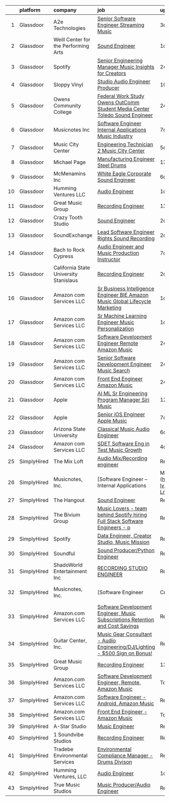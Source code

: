 

|    | platform    | company                                | job                                                                                                                                                                                                                                                                                                                                                                                                                                                                                                                                                                                                                                                                                                                                                                                                                                                                                                                                                                                                                                                                                                                                                                                                                                                                                                                                                                                                                                                    | update_time   | location            |
|---:|:------------|:---------------------------------------|:-------------------------------------------------------------------------------------------------------------------------------------------------------------------------------------------------------------------------------------------------------------------------------------------------------------------------------------------------------------------------------------------------------------------------------------------------------------------------------------------------------------------------------------------------------------------------------------------------------------------------------------------------------------------------------------------------------------------------------------------------------------------------------------------------------------------------------------------------------------------------------------------------------------------------------------------------------------------------------------------------------------------------------------------------------------------------------------------------------------------------------------------------------------------------------------------------------------------------------------------------------------------------------------------------------------------------------------------------------------------------------------------------------------------------------------------------------|:--------------|:--------------------|
|  1 | Glassdoor   | A2e Technologies                       | [Senior Software Engineer  Streaming Music ](https://www.glassdoor.com/partner/jobListing.htm?pos=124&ao=1136043&s=58&guid=00000182afc1028aa50300586b73cd63&src=GD_JOB_AD&t=SR&vt=w&ea=1&cs=1_ef9b00ab&cb=1660806038406&jobListingId=1008070692080&jrtk=3-0-1gans20lgklv7801-1gans20lv20b6001-d22245dfa3e12a86-)                                                                                                                                                                                                                                                                                                                                                                                                                                                                                                                                                                                                                                                                                                                                                                                                                                                                                                                                                                                                                                                                                                                                       | 3d            | Seattle, WA         |
|  2 | Glassdoor   | Weill Center for the Performing Arts   | [Sound Engineer](https://www.glassdoor.com/partner/jobListing.htm?pos=109&ao=1136043&s=58&guid=00000182afc1028aa50300586b73cd63&src=GD_JOB_AD&t=SR&vt=w&ea=1&cs=1_90048af4&cb=1660806038405&jobListingId=1008073732344&jrtk=3-0-1gans20lgklv7801-1gans20lv20b6001-4906a36905a240fe-)                                                                                                                                                                                                                                                                                                                                                                                                                                                                                                                                                                                                                                                                                                                                                                                                                                                                                                                                                                                                                                                                                                                                                                   | 1d            | Sheboygan, WI       |
|  3 | Glassdoor   | Spotify                                | [Senior Engineering Manager  Music Insights for Creators](https://www.glassdoor.com/partner/jobListing.htm?pos=120&ao=1136043&s=58&guid=00000182afc1028aa50300586b73cd63&src=GD_JOB_AD&t=SR&vt=w&cs=1_20dd930b&cb=1660806038406&jobListingId=1008076493793&jrtk=3-0-1gans20lgklv7801-1gans20lv20b6001-fefaf5b0f0c6d0af-)                                                                                                                                                                                                                                                                                                                                                                                                                                                                                                                                                                                                                                                                                                                                                                                                                                                                                                                                                                                                                                                                                                                               | 24h           | New York, NY        |
|  4 | Glassdoor   | Sloppy Vinyl                           | [Studio Audio Engineer Producer](https://www.glassdoor.com/partner/jobListing.htm?pos=107&ao=1136043&s=58&guid=00000182afc1028aa50300586b73cd63&src=GD_JOB_AD&t=SR&vt=w&ea=1&cs=1_8b61f2c5&cb=1660806038404&jobListingId=1008058941149&jrtk=3-0-1gans20lgklv7801-1gans20lv20b6001-e48880e05b7ba1a4-)                                                                                                                                                                                                                                                                                                                                                                                                                                                                                                                                                                                                                                                                                                                                                                                                                                                                                                                                                                                                                                                                                                                                                   | 10d           | Clifton, NJ         |
|  5 | Glassdoor   | Owens Community College                | [Federal Work Study  Owens OutComm Student Media Center Toledo  Sound Engineer](https://www.glassdoor.com/partner/jobListing.htm?pos=110&ao=1136043&s=58&guid=00000182afc1028aa50300586b73cd63&src=GD_JOB_AD&t=SR&vt=w&cs=1_f6260d8a&cb=1660806038405&jobListingId=1008076523041&jrtk=3-0-1gans20lgklv7801-1gans20lv20b6001-4ada3dd420aafbd1-)                                                                                                                                                                                                                                                                                                                                                                                                                                                                                                                                                                                                                                                                                                                                                                                                                                                                                                                                                                                                                                                                                                         | 24h           | Toledo, OH          |
|  6 | Glassdoor   | Musicnotes  Inc                        | [Software Engineer   Internal Applications   Music Industry](https://www.glassdoor.com/partner/jobListing.htm?pos=101&ao=1110586&s=58&guid=00000182afc1028aa50300586b73cd63&src=GD_JOB_AD&t=SR&vt=w&ea=1&cs=1_dc489726&cb=1660806038404&jobListingId=1008065664538&cpc=BAEB662971763A76&jrtk=3-0-1gans20lgklv7801-1gans20lv20b6001-492ec6bce6fe8f5b--6NYlbfkN0AzOvrGu_UugWgn3GqKRF9Dlu_Ew02IZ-2nOt7BxrJX_eS0Bx3z2zJD9hjTiuV6ICBoU5iCl9aya2cnBFUAb-p4myPs5WVPjE4-GqauSIlGcRq-o3-6_qsVMbo9wMG7j-KOHW8OJtVYancnlGAJJWGYcaeIDSQox3Uu7dmHsHHGwptFlRTg43XJQPWr4YbCzN_11D6sYbLRjIFuthT9Zm6mfAWqquI6-5N1UKjdzzYD58avMVe5LJfuI6EPP-8l2mLqSa-ygawjTRPfB-jk2TF81GrEHjfY-o0rDx1lWiZD6wn1EdlZ2AhPiL31L-x3eNgvDEEUSB0QgWFNV36L-K9-doaF62cprRN-EnofuuklJySihq9OsmyI8lHYEQO1TNW04odoP0Npuob9-CfriG4xzhLrKXxfeIR_qeDFE_cZcvYr3BzLGJ5VvSV8BdLNxli2Fgjf8hTpAF9SyXrOodWI5_tNYUureCCWiWVkcRmIAvCnP6kSvmMPaRrAuiJqwJ0fcmZ8McLlyW0K_57DqGNusZu5OkBGN2_R7fiMTLZf2Q%3D%3D)                                                                                                                                                                                                                                                                                                                                                                                                                                                                                                      | 7d            | Remote              |
|  7 | Glassdoor   | Music City Center                      | [Engineering Technician 2   Music City Center](https://www.glassdoor.com/partner/jobListing.htm?pos=121&ao=1136043&s=58&guid=00000182afc1028aa50300586b73cd63&src=GD_JOB_AD&t=SR&vt=w&ea=1&cs=1_c3816778&cb=1660806038406&jobListingId=1008068900659&jrtk=3-0-1gans20lgklv7801-1gans20lv20b6001-5e3ffd11ee30c8d5-)                                                                                                                                                                                                                                                                                                                                                                                                                                                                                                                                                                                                                                                                                                                                                                                                                                                                                                                                                                                                                                                                                                                                     | 5d            | Nashville, TN       |
|  8 | Glassdoor   | Michael Page                           | [Manufacturing Engineer   Steel Drums](https://www.glassdoor.com/partner/jobListing.htm?pos=105&ao=1110586&s=58&guid=00000182afc1028aa50300586b73cd63&src=GD_JOB_AD&t=SR&vt=w&cs=1_2e4aa135&cb=1660806038404&jobListingId=1008053322257&cpc=6FC5BA77C9A4CD78&jrtk=3-0-1gans20lgklv7801-1gans20lv20b6001-edfb8b6e14f62930--6NYlbfkN0BR3ykMnr3Vw97HK5IC0i9Uo32NXohanwqRY-CI8z69bj_uxQ_6yc1JTvRvHNPil3n-aAZPEB_V2_C3Xteggm8USnoyjokMdAX7PMJAGyeqrRb0SgM_e3teYuvhdw07UmODkJ_SFaJoJlontiBYfrHBy-sRK9hLMXtFv4vxRofVbFxvGevH636Ppfu2WMuVnGshlwGcbDK2fZl42uC6VrYmyMTbEVYmfAGY1RYHLgisR7yYOb42vcSysTaziuPFhuuYrRwB_l5zc0lZbCuZpp7oxo733xjeYpxqQYK9sf5kiDKgN_LFDL1LnJM7sAevMre-K3jcXaDvluKVyz5aFf8PQGlxCKrdmFGeHEbCg90gxF6VZ45C3uvdDKHSYgwRGxVQKl77U77nXwF6GUeCkCWUd6kpsIIuXRyrTTxHI72TQ4Zjz-oXvrWECw-nB6Y7Jqay0idvKGSyzfZZ1Rf3Td7zlZVfUovQJADYf5w7I14qaG-z_fQmyeuLfNUgWxskQEkohUPPmO16A_4KIijw4YTu0_O3629XkhmP-VjWixkETNSMcYn24TUPMv_u1g3yF1JAQAZyz4rxnR7etYRhXgTjxou5_123Zct_XUuiwslBBik1JcVgIPgqNfFvtN6JCiK3ljBuc_igFFodLNcPdiMAr_u_kPqGNEcBQtDotx-SBX8qbsDDzz_qoB3Ql09SYwrtzrWDM-opLVSYU75c5WZad_6XZDQpCIj7nBNKAd-1WYZE0B5QIYXvyO9qrdKBKtbNTSbZyBsnMAkymP33KPTX5CIL_DUAcsb4WBdyEDmyi3m-AVdcJxF4BFkMdT9YYe78fUXOvtj8wLHYvoq6PKflLC2baltEGZX4ZwqzQ9CV-Qqsgz26i9vRzM4vM-0Tu6R1UD959krA3A28Lk1OAZSHg0xmIjpZSjV88xH6leYWjOUafNdfTORGc9I6dLqTu3rMdUMn5FklG_3gaNsVs0hM6aw_ZLCorQyMx41xMfulfvgxiySP0KyS7Hs7cS9hUO20GVqzidFDIYhai9SPAxONr8L0qNfBs-SzvD9yUMcJ8w%3D%3D) | 13d           | Cicero, IL          |
|  9 | Glassdoor   | McMenamins  Inc                        | [White Eagle Corporate Sound Engineer](https://www.glassdoor.com/partner/jobListing.htm?pos=113&ao=1136043&s=58&guid=00000182afc1028aa50300586b73cd63&src=GD_JOB_AD&t=SR&vt=w&cs=1_26f2e601&cb=1660806038405&jobListingId=1008067513994&jrtk=3-0-1gans20lgklv7801-1gans20lv20b6001-44081700c6343591-)                                                                                                                                                                                                                                                                                                                                                                                                                                                                                                                                                                                                                                                                                                                                                                                                                                                                                                                                                                                                                                                                                                                                                  | 6d            | Portland, OR        |
| 10 | Glassdoor   | Humming Ventures  LLC                  | [Audio Engineer](https://www.glassdoor.com/partner/jobListing.htm?pos=104&ao=1136043&s=58&guid=00000182afc1028aa50300586b73cd63&src=GD_JOB_AD&t=SR&vt=w&ea=1&cs=1_d386083e&cb=1660806038404&jobListingId=1008074850294&jrtk=3-0-1gans20lgklv7801-1gans20lv20b6001-c65df6434cac7841-)                                                                                                                                                                                                                                                                                                                                                                                                                                                                                                                                                                                                                                                                                                                                                                                                                                                                                                                                                                                                                                                                                                                                                                   | 1d            | Seattle, WA         |
| 11 | Glassdoor   | Great Music Group                      | [Recording Engineer](https://www.glassdoor.com/partner/jobListing.htm?pos=108&ao=1136043&s=58&guid=00000182afc1028aa50300586b73cd63&src=GD_JOB_AD&t=SR&vt=w&ea=1&cs=1_7ed8555b&cb=1660806038405&jobListingId=1008053472141&jrtk=3-0-1gans20lgklv7801-1gans20lv20b6001-feae6516db0998b8-)                                                                                                                                                                                                                                                                                                                                                                                                                                                                                                                                                                                                                                                                                                                                                                                                                                                                                                                                                                                                                                                                                                                                                               | 13d           | Minneapolis, MN     |
| 12 | Glassdoor   | Crazy Tooth Studio                     | [Sound Engineer](https://www.glassdoor.com/partner/jobListing.htm?pos=111&ao=1136043&s=58&guid=00000182afc1028aa50300586b73cd63&src=GD_JOB_AD&t=SR&vt=w&ea=1&cs=1_99880cf5&cb=1660806038405&jobListingId=1008072463616&jrtk=3-0-1gans20lgklv7801-1gans20lv20b6001-f5d2c4a718942a67-)                                                                                                                                                                                                                                                                                                                                                                                                                                                                                                                                                                                                                                                                                                                                                                                                                                                                                                                                                                                                                                                                                                                                                                   | 2d            | Reno, NV            |
| 13 | Glassdoor   | SoundExchange                          | [Lead Software Engineer  Rights Sound Recording ](https://www.glassdoor.com/partner/jobListing.htm?pos=123&ao=1136043&s=58&guid=00000182afc1028aa50300586b73cd63&src=GD_JOB_AD&t=SR&vt=w&cs=1_df492ece&cb=1660806038406&jobListingId=1008071807412&jrtk=3-0-1gans20lgklv7801-1gans20lv20b6001-b6c59cac365880ba-)                                                                                                                                                                                                                                                                                                                                                                                                                                                                                                                                                                                                                                                                                                                                                                                                                                                                                                                                                                                                                                                                                                                                       | 2d            | Remote              |
| 14 | Glassdoor   | Bach to Rock Cypress                   | [Audio Engineer and Music Production Instructor](https://www.glassdoor.com/partner/jobListing.htm?pos=119&ao=1136043&s=58&guid=00000182afc1028aa50300586b73cd63&src=GD_JOB_AD&t=SR&vt=w&ea=1&cs=1_e04eeec7&cb=1660806038406&jobListingId=1008065309403&jrtk=3-0-1gans20lgklv7801-1gans20lv20b6001-35a1e42543f182e4-)                                                                                                                                                                                                                                                                                                                                                                                                                                                                                                                                                                                                                                                                                                                                                                                                                                                                                                                                                                                                                                                                                                                                   | 7d            | Cypress, TX         |
| 15 | Glassdoor   | California State University Stanislaus | [Recording Engineer](https://www.glassdoor.com/partner/jobListing.htm?pos=122&ao=1136043&s=58&guid=00000182afc1028aa50300586b73cd63&src=GD_JOB_AD&t=SR&vt=w&cs=1_8e411fa0&cb=1660806038406&jobListingId=1008072092650&jrtk=3-0-1gans20lgklv7801-1gans20lv20b6001-c45e8aecef8da5d2-)                                                                                                                                                                                                                                                                                                                                                                                                                                                                                                                                                                                                                                                                                                                                                                                                                                                                                                                                                                                                                                                                                                                                                                    | 2d            | Turlock, CA         |
| 16 | Glassdoor   | Amazon com Services LLC                | [Sr  Business Intelligence Engineer  BIE   Amazon Music  Global Lifecycle Marketing](https://www.glassdoor.com/partner/jobListing.htm?pos=118&ao=1136043&s=58&guid=00000182afc1028aa50300586b73cd63&src=GD_JOB_AD&t=SR&vt=w&cs=1_dbf5fa51&cb=1660806038406&jobListingId=1008073700991&jrtk=3-0-1gans20lgklv7801-1gans20lv20b6001-e872857eb0fee584-)                                                                                                                                                                                                                                                                                                                                                                                                                                                                                                                                                                                                                                                                                                                                                                                                                                                                                                                                                                                                                                                                                                    | 1d            | Culver City, CA     |
| 17 | Glassdoor   | Amazon com Services LLC                | [Sr Machine Learning Engineer  Music Personalization](https://www.glassdoor.com/partner/jobListing.htm?pos=115&ao=1136043&s=58&guid=00000182afc1028aa50300586b73cd63&src=GD_JOB_AD&t=SR&vt=w&cs=1_f9443fac&cb=1660806038405&jobListingId=1008073674728&jrtk=3-0-1gans20lgklv7801-1gans20lv20b6001-81a5f7bbc616b67b-)                                                                                                                                                                                                                                                                                                                                                                                                                                                                                                                                                                                                                                                                                                                                                                                                                                                                                                                                                                                                                                                                                                                                   | 1d            | San Francisco, CA   |
| 18 | Glassdoor   | Amazon com Services LLC                | [Software Development Engineer  Remote  Amazon Music](https://www.glassdoor.com/partner/jobListing.htm?pos=114&ao=1136043&s=58&guid=00000182afc1028aa50300586b73cd63&src=GD_JOB_AD&t=SR&vt=w&cs=1_788a913f&cb=1660806038405&jobListingId=1008075514348&jrtk=3-0-1gans20lgklv7801-1gans20lv20b6001-89f393d3b7e88b2f-)                                                                                                                                                                                                                                                                                                                                                                                                                                                                                                                                                                                                                                                                                                                                                                                                                                                                                                                                                                                                                                                                                                                                   | 24h           | Remote              |
| 19 | Glassdoor   | Amazon com Services LLC                | [Senior Software Development Engineer  Music  Search ](https://www.glassdoor.com/partner/jobListing.htm?pos=116&ao=1136043&s=58&guid=00000182afc1028aa50300586b73cd63&src=GD_JOB_AD&t=SR&vt=w&cs=1_aeb0c35e&cb=1660806038405&jobListingId=1008076128883&jrtk=3-0-1gans20lgklv7801-1gans20lv20b6001-1066ccbc26afc3f9-)                                                                                                                                                                                                                                                                                                                                                                                                                                                                                                                                                                                                                                                                                                                                                                                                                                                                                                                                                                                                                                                                                                                                  | 24h           | San Francisco, CA   |
| 20 | Glassdoor   | Amazon com Services LLC                | [Front End Engineer   Amazon Music](https://www.glassdoor.com/partner/jobListing.htm?pos=106&ao=1136043&s=58&guid=00000182afc1028aa50300586b73cd63&src=GD_JOB_AD&t=SR&vt=w&cs=1_b9adc556&cb=1660806038404&jobListingId=1008075514788&jrtk=3-0-1gans20lgklv7801-1gans20lv20b6001-715a8f6f79b0da99-)                                                                                                                                                                                                                                                                                                                                                                                                                                                                                                                                                                                                                                                                                                                                                                                                                                                                                                                                                                                                                                                                                                                                                     | 24h           | Culver City, CA     |
| 21 | Glassdoor   | Apple                                  | [AI ML   Sr Engineering Program Manager  Siri Music](https://www.glassdoor.com/partner/jobListing.htm?pos=103&ao=1110586&s=58&guid=00000182afc1028aa50300586b73cd63&src=GD_JOB_AD&t=SR&vt=w&cs=1_cebf52b2&cb=1660806038404&jobListingId=1008054989410&cpc=FA84DF7EA1EC2398&jrtk=3-0-1gans20lgklv7801-1gans20lv20b6001-af8115f09d096882--6NYlbfkN0BvKrLyj5gPmtZO9T8euul8TCxuuKNOtzRJOomxnwSEodTz2Bc-sPZl1dBMH13w-jM0GZVXWV5oHLwBKsVM8mHxI8PR3ulAk6jBWR7-ex9GXgECDx8jiLfTALryxx4fHvaV8osttRisAoBV9UbfFrSCKHM8ONUzTmNjPFw9NfjLx7KFT9a9KgtxxdJ72wgeguEW6zsre-aFVnLmJMBGoHeragadJjJQCGGWjCLewX0tVgpd_mNKw_75tLWsIsNz3FpHlIuKySS0jvuH_dcLqzhdKxhrUNCEggghUcPdLkCn1p1ZjvSvFODbXf4bo_2ZXZdw2dYtbXi9Ko9AxOHv7uuCqJWjIbw_3ZVKWneWgh64N_Bs4wgj5pkwM5Hqz_Ywj0qZmy-4vFVHEd9LEWq8Lzq5Vv_zXUTSDgSwdu6Hsv0BJbUWdLNMwmy4ULMKjllWJthqiiawUbbwGu2ynT5dJ5xF5gIMlC5wHlbthBi_9MD_5P55iwA1YO9wqOMhw0Mcs2VHgZSGJ1LkcMVzol2bzse6iXz4HB5CKrvT9a367jEcVys04-XPm3uYJw0TLUoC8YQx5sLbIU3MAj_-jl36khazQfyx9GbH4c8BD1VZ25d5aLG4cWiid5cXofvWbD5LfcItvhIyJ_Q4PR5LdCIUo17ZHXzk7pohli3WeBmoh4aJh2eLKltrhRNO6pOfUH-9ky7_GPtC3VXprlhSieFFHev0ieFY3yl-jkL6n3cCeW28dmjXJZ4ePRx3tDX8lJW0MfyGY8s0WRzsLf4-55TLaweR10MP5Mv0mpue8ZFDeYlJrwSi6H3FAWLo_C6K_kCRIk_mQphTUNnbJiS3_dQkYDxryQwc3f7oddbZaKEi3Lz7JDf8A4nRA6Hxcq-RNTafa-G7N-oVZRA_E9nEifJNOFeu8owwnKYtHK1a7LWQjR84_r2H2PKFi8eKem56GydX2pws9oM5tvgycXr1p9XKGXTRrjFTM9uKWIuLSJkAzVvrcw%3D%3D)                                                   | 12d           | Seattle, WA         |
| 22 | Glassdoor   | Apple                                  | [Senior iOS Engineer   Apple Music](https://www.glassdoor.com/partner/jobListing.htm?pos=102&ao=1110586&s=58&guid=00000182afc1028aa50300586b73cd63&src=GD_JOB_AD&t=SR&vt=w&cs=1_d516b11d&cb=1660806038404&jobListingId=1008064549089&cpc=9908D8D4413DBB8A&jrtk=3-0-1gans20lgklv7801-1gans20lv20b6001-7c3ed05e2b57e801--6NYlbfkN0BvKrLyj5gPmtZO9T8euul8TCxuuKNOtzRJOomxnwSEodTz2Bc-sPZlFpP0h5lDivpYKMBYJ4r5YsqMzYy8kxwqICeM5GQPVqtgxPbhR42n8DHIt0nX2gK3mbqQYP9kE-qW2Da6t10htjSS06NJXI98hAHwgGDauF4BK7uFs0mVMXmVqrCqmkdTWDBByXzMBD3p-HLfX851QY0WvFaxV8uULNClLHqk7J_gIKUz58caYFkrYKK49nU2fMboN8bOADL3FOg4LGmlSNeH65WSAJ0zj_917Ua8aakW8nRkjjzL_djCMd7RxSCwKTGZcNnI5ZmCBYRJWQzVBtFFAhG4hWYjJMt6gH2xrwwCnZ31n67nehDK2w33XPRwuryuQTO5yvLMPbcHjvsAN9QFnGaX47-FwA6zhHW1ZN8k_uFVjZSBiJCf0gvjO0m9RyHvY8Eh_2IW_Dbv7A0GOONBbk373lj0fKgLn5HNwE_8yIlLPkzoxwkRHqYTgqcuul2sEwrvGGXU4IsOL1IYEDiNKcNM5gQ2tXTbyC2lYA0GDqsHeDRjsOqsXqeUuYxCPdDIKBD75X9IgPBrSdjmF0cZi-XmSYoz0mfXSmE-3M-2rE4frqGeu8N7vq3FggpuGykYKmFpD-VflKQPOyqst4Wv8p7GuYf-BxpfDmuXzElIbwj-0kyglS04dAsRR8ZTgwYCgDHgPxVnTewrYjkWfajqLYNxsXXzxgvG4c9VAIbfwsexn3LA-M8IFH2OcN9qVOCmmP_FXNtJa8yZpVSgJQr0Sqpz0d1cZe4l0bXyTQpzpRk_PkVjQZwm0pDulO5zfDD-Ligt65aEnAA3DQebRlXg3ckftOhFcskfolVaCEP7WXDZ4IlbcArex1HF4k1dZ9_zhj6OKhS-SHe2os-EOP75EBkGRcjOoixrtwvblB6-PmcpD4wyPNs8GvPB8A0Te8Ayjf3SZ7uQ7ld8n2h2EMUZf1CNNXH2)                                                                                                | 7d            | New York, NY        |
| 23 | Glassdoor   | Arizona State University               | [Classical Music Audio Engineer](https://www.glassdoor.com/partner/jobListing.htm?pos=117&ao=1136043&s=58&guid=00000182afc1028aa50300586b73cd63&src=GD_JOB_AD&t=SR&vt=w&cs=1_1ddea08a&cb=1660806038405&jobListingId=1008067160129&jrtk=3-0-1gans20lgklv7801-1gans20lv20b6001-121832ac7e6dd511-)                                                                                                                                                                                                                                                                                                                                                                                                                                                                                                                                                                                                                                                                                                                                                                                                                                                                                                                                                                                                                                                                                                                                                        | 6d            | Phoenix, AZ         |
| 24 | Glassdoor   | Amazon com Services LLC                | [SDET  Software Eng in Test  Music Growth](https://www.glassdoor.com/partner/jobListing.htm?pos=112&ao=1136043&s=58&guid=00000182afc1028aa50300586b73cd63&src=GD_JOB_AD&t=SR&vt=w&cs=1_a19459d8&cb=1660806038405&jobListingId=1008069543759&jrtk=3-0-1gans20lgklv7801-1gans20lv20b6001-01ef90ed90cfbf63-)                                                                                                                                                                                                                                                                                                                                                                                                                                                                                                                                                                                                                                                                                                                                                                                                                                                                                                                                                                                                                                                                                                                                              | 4d            | Remote              |
| 25 | SimplyHired | The Mix Loft                           | [Audio Mix/Recording engineer](https://www.simplyhired.com/job/rIGHsg24O55jJJ8A9DMRFO6VT6NUvTOsIHmD2TpNycdZI4evhs-lig?q=music+engineer)                                                                                                                                                                                                                                                                                                                                                                                                                                                                                                                                                                                                                                                                                                                                                                                                                                                                                                                                                                                                                                                                                                                                                                                                                                                                                                                | Recently      | Quincy, MA          |
| 26 | SimplyHired | Musicnotes, Inc.                       | [Software Engineer – Internal Applications | Music Industry](https://www.simplyhired.com/job/CJj4BR8cQSu-lv26kchc9c99R6mB050UHH-Lnqgt3YQdfFX2vFlL3A?q=music+engineer)                                                                                                                                                                                                                                                                                                                                                                                                                                                                                                                                                                                                                                                                                                                                                                                                                                                                                                                                                                                                                                                                                                                                                                                                                                                                                  | 7d            | Remote              |
| 27 | SimplyHired | The Hangout                            | [Sound Engineer](https://www.simplyhired.com/job/pPtma4KfpJL8yv0IV160PCctZ7zJieTNPnwDrISJ5-REzhgDQyRTVw?q=music+engineer)                                                                                                                                                                                                                                                                                                                                                                                                                                                                                                                                                                                                                                                                                                                                                                                                                                                                                                                                                                                                                                                                                                                                                                                                                                                                                                                              | Recently      | Myrtle Beach, SC    |
| 28 | SimplyHired | The Bivium Group                       | [Music Lovers - team behind Spotify hiring Full Stack Software Engineers - p](https://www.simplyhired.com/job/xwPIhzuTN5QU7HiZUxxulf6NVWJJFVEgQggMHrjRfTQugyKoDq1S5w?q=music+engineer)                                                                                                                                                                                                                                                                                                                                                                                                                                                                                                                                                                                                                                                                                                                                                                                                                                                                                                                                                                                                                                                                                                                                                                                                                                                                 | Recently      | Boston, MA          |
| 29 | SimplyHired | Spotify                                | [Data Engineer, Creator Studio, Music Mission](https://www.simplyhired.com/job/gx6_0Pe4pjCb2iMDm-oEabY8egsyZ1Ii5bgjJRk6_cKJ1o2Hf2rTOA?q=music+engineer)                                                                                                                                                                                                                                                                                                                                                                                                                                                                                                                                                                                                                                                                                                                                                                                                                                                                                                                                                                                                                                                                                                                                                                                                                                                                                                | Recently      | New York, NY        |
| 30 | SimplyHired | Soundful                               | [Sound Producer/Python Engineer](https://www.simplyhired.com/job/fKwTfqRWVzhZJJT6yoybTUB5_pL76wxlddnu6kqy2_naoU7JVaHVBQ?q=music+engineer)                                                                                                                                                                                                                                                                                                                                                                                                                                                                                                                                                                                                                                                                                                                                                                                                                                                                                                                                                                                                                                                                                                                                                                                                                                                                                                              | Recently      | Remote              |
| 31 | SimplyHired | ShadoWorld Entertainment Inc           | [RECORDING STUDIO ENGINEER](https://www.simplyhired.com/job/LuUo1uNsflz97Kc2VUvstOqF-GlyVnesKKVECsAsCY7m3CzEC5ML1A?q=music+engineer)                                                                                                                                                                                                                                                                                                                                                                                                                                                                                                                                                                                                                                                                                                                                                                                                                                                                                                                                                                                                                                                                                                                                                                                                                                                                                                                   | Recently      | Los Angeles, CA     |
| 32 | SimplyHired | Musicnotes, Inc.                       | [Software Engineer | Cross-Platform Apps | Music Industry](https://www.simplyhired.com/job/k8E4fg8SWWqgvPsk4kBA2CqJDhhUZAmYysUfvRGHibz7cVQEY9wzyw?q=music+engineer)                                                                                                                                                                                                                                                                                                                                                                                                                                                                                                                                                                                                                                                                                                                                                                                                                                                                                                                                                                                                                                                                                                                                                                                                                                                                                    | 6d            | Remote              |
| 33 | SimplyHired | Amazon.com Services LLC                | [Software Development Engineer, Music Subscriptions Retention and Cost Savings](https://www.simplyhired.com/job/9h38VFyEI3JMLD0H4nqsw3pBt5h-TAtcRvMyq9CZsM-Hang_JRILeQ?q=music+engineer)                                                                                                                                                                                                                                                                                                                                                                                                                                                                                                                                                                                                                                                                                                                                                                                                                                                                                                                                                                                                                                                                                                                                                                                                                                                               | Recently      | Remote +2 locations |
| 34 | SimplyHired | Guitar Center, Inc.                    | [Music Gear Consultant - Audio Engineering/DJ/Lighting - $500 Sign on Bonus!](https://www.simplyhired.com/job/A1q2-hoFBf33n2hzvrtqJdUCpA-f5UgA83I6sNug1CkHmCGdLFdqzA?q=music+engineer)                                                                                                                                                                                                                                                                                                                                                                                                                                                                                                                                                                                                                                                                                                                                                                                                                                                                                                                                                                                                                                                                                                                                                                                                                                                                 | Recently      | Nashville, TN       |
| 35 | SimplyHired | Great Music Group                      | [Recording Engineer](https://www.simplyhired.com/job/KdtBz20qTjUZIp8oO0tR_6v4kEIhLgO5XK_RByszcRqXz1WmRjoiUg?q=music+engineer)                                                                                                                                                                                                                                                                                                                                                                                                                                                                                                                                                                                                                                                                                                                                                                                                                                                                                                                                                                                                                                                                                                                                                                                                                                                                                                                          | 13d           | Minneapolis, MN     |
| 36 | SimplyHired | Amazon.com Services LLC                | [Software Development Engineer, Remote, Amazon Music](https://www.simplyhired.com/job/d65y3BBFgV5dLOtO9e9WUMV5tuMFDJ0s8EwJtEMZSQeqRopxjao6dw?q=music+engineer)                                                                                                                                                                                                                                                                                                                                                                                                                                                                                                                                                                                                                                                                                                                                                                                                                                                                                                                                                                                                                                                                                                                                                                                                                                                                                         | Today         | Remote +6 locations |
| 37 | SimplyHired | Amazon.com Services LLC                | [Software Engineer - Android, Amazon Music](https://www.simplyhired.com/job/QL7uYIpBrV4RTL9wYiQtqY09L16dihC9DkkQr6UlVCKT7sEpDdPuaQ?q=music+engineer)                                                                                                                                                                                                                                                                                                                                                                                                                                                                                                                                                                                                                                                                                                                                                                                                                                                                                                                                                                                                                                                                                                                                                                                                                                                                                                   | Recently      | Remote +1 location  |
| 38 | SimplyHired | Amazon.com Services LLC                | [Front End Engineer - Amazon Music](https://www.simplyhired.com/job/HrH56RyOPS9A2S9ZepvdPSj3gcoN29rik0njp4z2mjMeUUOG1Op4Dw?q=music+engineer)                                                                                                                                                                                                                                                                                                                                                                                                                                                                                                                                                                                                                                                                                                                                                                                                                                                                                                                                                                                                                                                                                                                                                                                                                                                                                                           | Today         | Culver City, CA     |
| 39 | SimplyHired | A-Star Studio                          | [Music Engineer](https://www.simplyhired.com/job/RdaeId60Ue9oxOizVh_YqnRObvSqB0jKFDQ-OD7wq_ym8U6y6gfcLw?q=music+engineer)                                                                                                                                                                                                                                                                                                                                                                                                                                                                                                                                                                                                                                                                                                                                                                                                                                                                                                                                                                                                                                                                                                                                                                                                                                                                                                                              | Recently      | Dallas, TX          |
| 40 | SimplyHired | 1 Soundvibe Studios                    | [Recording Engineer](https://www.simplyhired.com/job/XylTkI5J2rGQUwUyb-5J2gOHNNrfHaeNpKWRciYPgRZcRkriQFUQlQ?q=music+engineer)                                                                                                                                                                                                                                                                                                                                                                                                                                                                                                                                                                                                                                                                                                                                                                                                                                                                                                                                                                                                                                                                                                                                                                                                                                                                                                                          | Recently      | Houston, TX         |
| 41 | SimplyHired | Tradebe Environmental Services         | [Environmental Compliance Manager - Drums Divison](https://www.simplyhired.com/job/dR9kMHUUuh0OPGm7DM4ftH-b2sVV6yX0hdQo4AFblehq5H13CSmF7Q?q=music+engineer)                                                                                                                                                                                                                                                                                                                                                                                                                                                                                                                                                                                                                                                                                                                                                                                                                                                                                                                                                                                                                                                                                                                                                                                                                                                                                            | Recently      | Millington, TN      |
| 42 | SimplyHired | Humming Ventures, LLC                  | [Audio Engineer](https://www.simplyhired.com/job/8DSLRgpEAgXP5zicg-ZoO3PIpTiVZ3WUlc-WEVxkbF2N9BVX-AWj_A?q=music+engineer)                                                                                                                                                                                                                                                                                                                                                                                                                                                                                                                                                                                                                                                                                                                                                                                                                                                                                                                                                                                                                                                                                                                                                                                                                                                                                                                              | 1d            | Seattle, WA         |
| 43 | SimplyHired | True Music Studios                     | [Music Producer/Audio Engineer](https://www.simplyhired.com/job/6Ue9ErnKmIN0CiGc6YNknqnXfYGF8umQarjiJIWuUQugqNcwh7iIIA?q=music+engineer)                                                                                                                                                                                                                                                                                                                                                                                                                                                                                                                                                                                                                                                                                                                                                                                                                                                                                                                                                                                                                                                                                                                                                                                                                                                                                                               | Recently      | Smithfield, RI      |